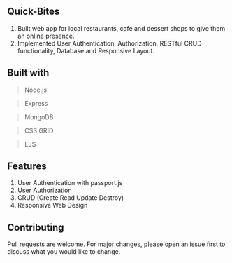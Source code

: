 ## Quick-Bites

1) Built web app for local restaurants, café and dessert shops to give them an online presence.
2) Implemented User Authentication, Authorization, RESTful CRUD functionality, Database and Responsive Layout.

## Built with

> Node.js

> Express

> MongoDB

> CSS GRID

> EJS

## Features
1) User Authentication with passport.js
2) User Authorization
3) CRUD (Create Read Update Destroy)
4) Responsive Web Design

## Contributing
Pull requests are welcome. For major changes, please open an issue first to discuss what you would like to change.
